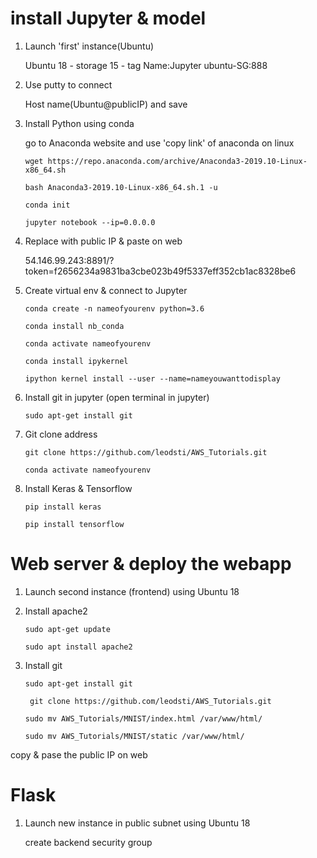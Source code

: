# install Jupyter & model 

1. Launch 'first' instance(Ubuntu)

   Ubuntu 18 - storage 15 - tag Name:Jupyter ubuntu-SG:888

2. Use putty to connect

   Host name(Ubuntu@publicIP) and save

3. Install Python using conda

   go to Anaconda website and use 'copy link' of anaconda on linux 

   ` wget https://repo.anaconda.com/archive/Anaconda3-2019.10-Linux-x86_64.sh `

   ` bash Anaconda3-2019.10-Linux-x86_64.sh.1 -u `

   ` conda init `

   `jupyter notebook --ip=0.0.0.0 `

4. Replace with public IP & paste on web
  
     54.146.99.243:8891/?token=f2656234a9831ba3cbe023b49f5337eff352cb1ac8328be6

5. Create virtual env & connect to Jupyter

    ` conda create -n nameofyourenv python=3.6 `

    ` conda install nb_conda `

    ` conda activate nameofyourenv `

    ` conda install ipykernel `

    ` ipython kernel install --user --name=nameyouwanttodisplay `

6. Install git in jupyter (open terminal in jupyter)

   ` sudo apt-get install git `

7. Git clone address

   ` git clone https://github.com/leodsti/AWS_Tutorials.git `

   ` conda activate nameofyourenv `

8. Install Keras & Tensorflow

    ` pip install keras `

    ` pip install tensorflow `

# Web server  & deploy the webapp

1. Launch second instance (frontend) using Ubuntu 18

2. Install apache2  

   ` sudo apt-get update `

   ` sudo apt install apache2 `
3. Install git 

   ` sudo apt-get install git `

   ` git clone https://github.com/leodsti/AWS_Tutorials.git` 

   ` sudo mv AWS_Tutorials/MNIST/index.html /var/www/html/ `

   ` sudo mv AWS_Tutorials/MNIST/static /var/www/html/ `

copy & pase the public IP on web 

# Flask

1. Launch new instance in public subnet using Ubuntu 18 

   create backend security group 